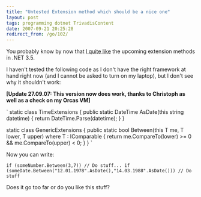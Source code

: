 ```yaml
---
title: "Untested Extension method which should be a nice one"
layout: post
tags: programming dotnet TrivadisContent
date: 2007-09-21 20:25:28
redirect_from: /go/102/
---
```


You probably know by now that [I quite like](http://realfiction.net/?q=node/110) the upcoming extension methods in .NET 3.5.

I haven't tested the following code as I don't have the right framework at hand right now (and I cannot be asked to turn on my laptop), but I don't see why it shouldn't work:

**[Update 27.09.07: This version now does work, thanks to Christoph as well as a check on my Orcas VM]**

`
  static class TimeExtensions
  {
    public static DateTime AsDate(this string datetime)
    {
      return DateTime.Parse(datetime);
    }
  }

  static class GenericExtensions
  {
    public static bool Between<T>(this T me, T lower, T upper) where T : IComparable<T>
    {
      return me.CompareTo(lower) >= 0 && me.CompareTo(upper) < 0;
    }
  }
`
</strike>

Now you can write:

`
if (someNumber.Between(3,7)) // Do stuff...
if (someDate.Between("12.01.1978".AsDate(),"14.03.1988".AsDate())) // Do stuff
`

Does it go too far or do you like this stuff?